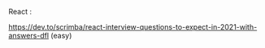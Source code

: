 React :

https://dev.to/scrimba/react-interview-questions-to-expect-in-2021-with-answers-dfl (easy)
